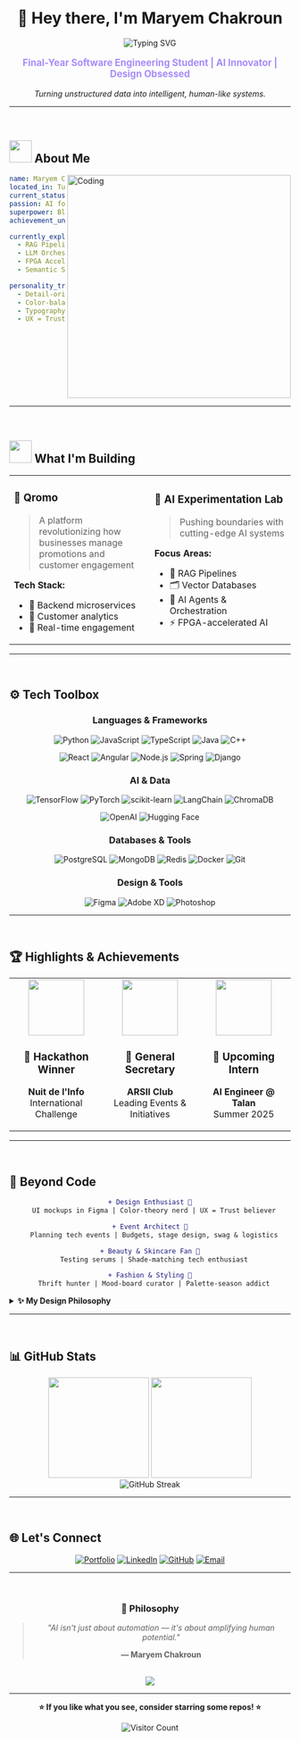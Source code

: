 # <div align="center">👋 **Hey there, I'm Maryem Chakroun**</div>

<div align="center">
  
  <img src="https://readme-typing-svg.herokuapp.com?font=Fira+Code&size=28&duration=3000&pause=1000&color=FF6EC7&center=true&vCenter=true&width=800&lines=AI+%26+Data+Engineering+Enthusiast;Hackathon+Winner+%F0%9F%8F%86;Building+Intelligent+Systems;Turning+Data+into+Magic+%E2%9C%A8" alt="Typing SVG" />
  
  <p style="font-size: 1.2em; color: #a78bfa;">
    <b>Final-Year Software Engineering Student | AI Innovator | Design Obsessed</b>
  </p>
  
  <p>
    <i>Turning unstructured data into intelligent, human-like systems.</i>
  </p>

</div>

---

<br>

## <img src="https://media.giphy.com/media/WUlplcMpOCEmTGBtBW/giphy.gif" width="40"> **About Me**

<img align="right" alt="Coding" width="400" src="https://media.giphy.com/media/L1R1tvI9svkIWwpVYr/giphy.gif">

```yaml
name: Maryem Chakroun
located_in: Tunisia 🇹🇳
current_status: Final-Year Software Engineering @ ISIMM
passion: AI for Impact × Semantic Search × Cultural Exchange
superpower: Blending Reasoning, Retrieval & Interaction
achievement_unlocked: 🥇 Nuit de l'Info International Winner

currently_exploring:
  - RAG Pipelines & Vector Databases
  - LLM Orchestration
  - FPGA Acceleration for AI
  - Semantic Search Systems

personality_traits:
  - Detail-oriented maximalist 👁️
  - Color-balance perfectionist 🎨
  - Typography enthusiast ✨
  - UX = Trust believer 💎
```

<br clear="right"/>

---

<br>

## <img src="https://media.giphy.com/media/iY8CRBdQXODJSCERIr/giphy.gif" width="40"> **What I'm Building**

<table>
<tr>
<td width="50%">

### 📱 **Qromo**
> A platform revolutionizing how businesses manage promotions and customer engagement

**Tech Stack:**
- 🔷 Backend microservices
- 🎯 Customer analytics
- 🚀 Real-time engagement

</td>
<td width="50%">

### 💬 **AI Experimentation Lab**
> Pushing boundaries with cutting-edge AI systems

**Focus Areas:**
- 🧠 RAG Pipelines
- 🗂️ Vector Databases
- 🤖 AI Agents & Orchestration
- ⚡ FPGA-accelerated AI

</td>
</tr>
</table>

---

<br>

## ⚙️ **Tech Toolbox**

<div align="center">

### **Languages & Frameworks**

![Python](https://img.shields.io/badge/Python-3776AB?style=for-the-badge&logo=python&logoColor=white)
![JavaScript](https://img.shields.io/badge/JavaScript-F7DF1E?style=for-the-badge&logo=javascript&logoColor=black)
![TypeScript](https://img.shields.io/badge/TypeScript-007ACC?style=for-the-badge&logo=typescript&logoColor=white)
![Java](https://img.shields.io/badge/Java-ED8B00?style=for-the-badge&logo=openjdk&logoColor=white)
![C++](https://img.shields.io/badge/C++-00599C?style=for-the-badge&logo=cplusplus&logoColor=white)

![React](https://img.shields.io/badge/React-20232A?style=for-the-badge&logo=react&logoColor=61DAFB)
![Angular](https://img.shields.io/badge/Angular-DD0031?style=for-the-badge&logo=angular&logoColor=white)
![Node.js](https://img.shields.io/badge/Node.js-339933?style=for-the-badge&logo=nodedotjs&logoColor=white)
![Spring](https://img.shields.io/badge/Spring-6DB33F?style=for-the-badge&logo=spring&logoColor=white)
![Django](https://img.shields.io/badge/Django-092E20?style=for-the-badge&logo=django&logoColor=white)

### **AI & Data**

![TensorFlow](https://img.shields.io/badge/TensorFlow-FF6F00?style=for-the-badge&logo=tensorflow&logoColor=white)
![PyTorch](https://img.shields.io/badge/PyTorch-EE4C2C?style=for-the-badge&logo=pytorch&logoColor=white)
![scikit-learn](https://img.shields.io/badge/scikit--learn-F7931E?style=for-the-badge&logo=scikitlearn&logoColor=white)
![LangChain](https://img.shields.io/badge/🦜_LangChain-121212?style=for-the-badge)
![ChromaDB](https://img.shields.io/badge/ChromaDB-FF6B6B?style=for-the-badge)

![OpenAI](https://img.shields.io/badge/OpenAI-412991?style=for-the-badge&logo=openai&logoColor=white)
![Hugging Face](https://img.shields.io/badge/🤗_Hugging_Face-FFD21E?style=for-the-badge)

### **Databases & Tools**

![PostgreSQL](https://img.shields.io/badge/PostgreSQL-316192?style=for-the-badge&logo=postgresql&logoColor=white)
![MongoDB](https://img.shields.io/badge/MongoDB-47A248?style=for-the-badge&logo=mongodb&logoColor=white)
![Redis](https://img.shields.io/badge/Redis-DC382D?style=for-the-badge&logo=redis&logoColor=white)
![Docker](https://img.shields.io/badge/Docker-2496ED?style=for-the-badge&logo=docker&logoColor=white)
![Git](https://img.shields.io/badge/Git-F05032?style=for-the-badge&logo=git&logoColor=white)

### **Design & Tools**

![Figma](https://img.shields.io/badge/Figma-F24E1E?style=for-the-badge&logo=figma&logoColor=white)
![Adobe XD](https://img.shields.io/badge/Adobe%20XD-FF61F6?style=for-the-badge&logo=adobexd&logoColor=white)
![Photoshop](https://img.shields.io/badge/Photoshop-31A8FF?style=for-the-badge&logo=adobephotoshop&logoColor=white)

</div>

---

<br>

## 🏆 **Highlights & Achievements**

<div align="center">

<table>
<tr>
<td align="center" width="33%">
  <img src="https://media.giphy.com/media/26tPqTOGf3MMAaJR6/giphy.gif" width="100">
  <h3>🥇 Hackathon Winner</h3>
  <p><b>Nuit de l'Info</b><br>International Challenge</p>
</td>
<td align="center" width="33%">
  <img src="https://media.giphy.com/media/l0HlNQ03J5JxX6lva/giphy.gif" width="100">
  <h3>🧭 General Secretary</h3>
  <p><b>ARSII Club</b><br>Leading Events & Initiatives</p>
</td>
<td align="center" width="33%">
  <img src="https://media.giphy.com/media/SXxI9NlwvYiY3bRsck/giphy.gif" width="100">
  <h3>💼 Upcoming Intern</h3>
  <p><b>AI Engineer @ Talan</b><br>Summer 2025</p>
</td>
</tr>
</table>

</div>

---

<br>

## 🌸 **Beyond Code**

<div align="center">

```diff
+ Design Enthusiast 🎨
  UI mockups in Figma | Color-theory nerd | UX = Trust believer

+ Event Architect 🎪
  Planning tech events | Budgets, stage design, swag & logistics

+ Beauty & Skincare Fan 💄
  Testing serums | Shade-matching tech enthusiast

+ Fashion & Styling 👗
  Thrift hunter | Mood-board curator | Palette-season addict
```

</div>

<details>
<summary><b>✨ My Design Philosophy</b></summary>
<br>

> **Good design is invisible, but unforgettable.**

I believe every pixel matters — from kerning to color temperature. Whether it's a UI component, an event stage, or a lipstick shade, I notice the details that make experiences feel *right*. Design isn't just aesthetics; it's empathy in visual form.

</details>

---

<br>

## 📊 **GitHub Stats**

<div align="center">
  <img height="180em" src="https://github-readme-stats.vercel.app/api?username=maryemchk&show_icons=true&theme=radical&include_all_commits=true&count_private=true&hide_border=true&bg_color=0D1117&title_color=FF6EC7&icon_color=a78bfa&text_color=c9d1d9"/>
  <img height="180em" src="https://github-readme-stats.vercel.app/api/top-langs/?username=maryemchk&layout=compact&langs_count=8&theme=radical&hide_border=true&bg_color=0D1117&title_color=FF6EC7&text_color=c9d1d9"/>
</div>

<div align="center">
  <img src="https://github-readme-streak-stats.herokuapp.com/?user=maryemchk&theme=radical&hide_border=true&background=0D1117&ring=FF6EC7&fire=a78bfa&currStreakLabel=FF6EC7" alt="GitHub Streak"/>
</div>

---

<br>

## 🌐 **Let's Connect**

<div align="center">

[![Portfolio](https://img.shields.io/badge/Portfolio-FF6EC7?style=for-the-badge&logo=google-chrome&logoColor=white)](YOUR_PORTFOLIO_LINK)
[![LinkedIn](https://img.shields.io/badge/LinkedIn-0077B5?style=for-the-badge&logo=linkedin&logoColor=white)](YOUR_LINKEDIN_LINK)
[![GitHub](https://img.shields.io/badge/GitHub-100000?style=for-the-badge&logo=github&logoColor=white)](https://github.com/maryemchk)
[![Email](https://img.shields.io/badge/Email-D14836?style=for-the-badge&logo=gmail&logoColor=white)](mailto:YOUR_EMAIL)

</div>

---

<br>

<div align="center">
  
### 💭 **Philosophy**

> *"AI isn't just about automation — it's about amplifying human potential."*
> 
> **— Maryem Chakroun**

<br>

<img src="https://capsule-render.vercel.app/api?type=waving&color=gradient&customColorList=12,16,20&height=100&section=footer&text=Thanks%20for%20visiting!&fontSize=24&fontColor=fff&animation=twinkling"/>

</div>

---

<div align="center">
  
  **⭐ If you like what you see, consider starring some repos! ⭐**
  
  ![Visitor Count](https://profile-counter.glitch.me/maryemchk/count.svg)
  
</div>